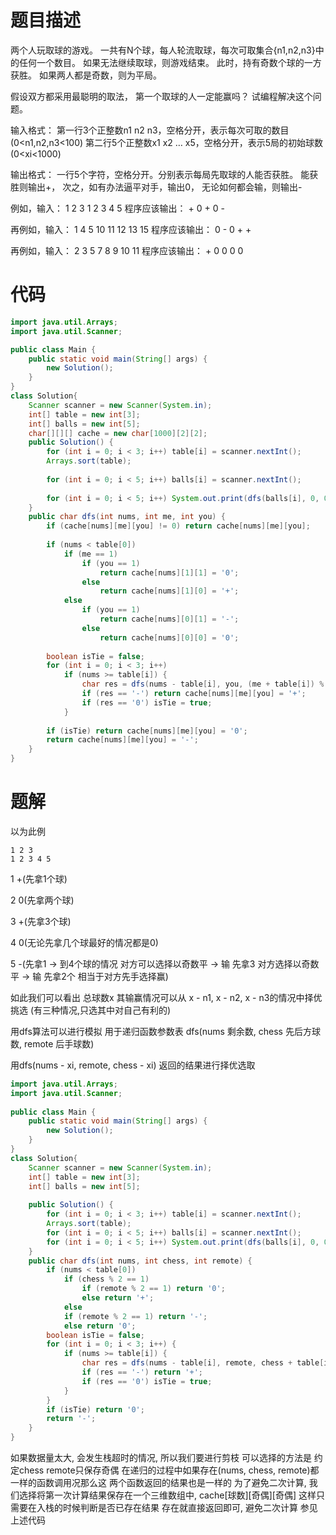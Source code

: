 # 题目描述
两个人玩取球的游戏。
一共有N个球，每人轮流取球，每次可取集合{n1,n2,n3}中的任何一个数目。
如果无法继续取球，则游戏结束。
此时，持有奇数个球的一方获胜。
如果两人都是奇数，则为平局。

假设双方都采用最聪明的取法，
第一个取球的人一定能赢吗？
试编程解决这个问题。

输入格式：
第一行3个正整数n1 n2 n3，空格分开，表示每次可取的数目 (0<n1,n2,n3<100)
第二行5个正整数x1 x2 … x5，空格分开，表示5局的初始球数(0<xi<1000)

输出格式：
一行5个字符，空格分开。分别表示每局先取球的人能否获胜。
能获胜则输出+，
次之，如有办法逼平对手，输出0，
无论如何都会输，则输出-

例如，输入：
	1 2 3
	1 2 3 4 5
程序应该输出：
	+ 0 + 0 -
	
再例如，输入：
	1 4 5
	10 11 12 13 15
程序应该输出：
	0 - 0 + +

再例如，输入：
	2 3 5
	7 8 9 10 11
程序应该输出：
	+ 0 0 0 0

# 代码
```java
import java.util.Arrays;  
import java.util.Scanner;

public class Main {  
    public static void main(String[] args) {  
        new Solution();  
    }  
}  
class Solution{  
    Scanner scanner = new Scanner(System.in);  
    int[] table = new int[3];  
    int[] balls = new int[5];  
    char[][][] cache = new char[1000][2][2];  
    public Solution() {  
        for (int i = 0; i < 3; i++) table[i] = scanner.nextInt();  
        Arrays.sort(table);  
          
        for (int i = 0; i < 5; i++) balls[i] = scanner.nextInt();  
          
        for (int i = 0; i < 5; i++) System.out.print(dfs(balls[i], 0, 0) + " ");  
    }  
    public char dfs(int nums, int me, int you) {  
        if (cache[nums][me][you] != 0) return cache[nums][me][you];  
          
        if (nums < table[0])  
            if (me == 1)  
                if (you == 1)  
                    return cache[nums][1][1] = '0';  
                else  
                    return cache[nums][1][0] = '+';  
            else  
                if (you == 1)  
                    return cache[nums][0][1] = '-';  
                else  
                    return cache[nums][0][0] = '0';  
                  
        boolean isTie = false;  
        for (int i = 0; i < 3; i++)   
            if (nums >= table[i]) {  
                char res = dfs(nums - table[i], you, (me + table[i]) % 2);  
                if (res == '-') return cache[nums][me][you] = '+';  
                if (res == '0') isTie = true;  
            }  
          
        if (isTie) return cache[nums][me][you] = '0';  
        return cache[nums][me][you] = '-';  
    }  
}
```
# 题解
以为此例
```
1 2 3
1 2 3 4 5
```
1
+(先拿1个球) 

2
0(先拿两个球)

3
+(先拿3个球)

4
0(无论先拿几个球最好的情况都是0)

5
-(先拿1 -> 到4个球的情况 对方可以选择以奇数平 -> 输
   先拿3 对方选择以奇数平 -> 输
   先拿2个 相当于对方先手选择赢)

如此我们可以看出 
总球数x 其输赢情况可以从 x - n1, x - n2, x - n3的情况中择优挑选 (有三种情况,只选其中对自己有利的)

用dfs算法可以进行模拟
用于递归函数参数表 dfs(nums 剩余数, chess 先后方球数,  remote 后手球数)

用dfs(nums - xi, remote, chess - xi) 返回的结果进行择优选取

```java
import java.util.Arrays;  
import java.util.Scanner;  
  
public class Main {  
    public static void main(String[] args) {  
        new Solution();  
    }  
}  
class Solution{  
    Scanner scanner = new Scanner(System.in);  
    int[] table = new int[3];  
    int[] balls = new int[5];  
  
    public Solution() {  
        for (int i = 0; i < 3; i++) table[i] = scanner.nextInt();  
        Arrays.sort(table);  
        for (int i = 0; i < 5; i++) balls[i] = scanner.nextInt();  
        for (int i = 0; i < 5; i++) System.out.print(dfs(balls[i], 0, 0) + " ");  
    }  
    public char dfs(int nums, int chess, int remote) {  
        if (nums < table[0])  
            if (chess % 2 == 1)  
                if (remote % 2 == 1) return '0';  
                else return '+';  
            else  
            if (remote % 2 == 1) return '-';  
            else return '0';  
        boolean isTie = false;  
        for (int i = 0; i < 3; i++) {  
            if (nums >= table[i]) {  
                char res = dfs(nums - table[i], remote, chess + table[i]);  
                if (res == '-') return '+';  
                if (res == '0') isTie = true;  
            }  
        }  
        if (isTie) return '0';  
        return '-';  
    }  
}
```
如果数据量太大, 会发生栈超时的情况, 所以我们要进行剪枝
可以选择的方法是 约定chess remote只保存奇偶
在递归的过程中如果存在(nums, chess, remote)都一样的函数调用况那么这 两个函数返回的结果也是一样的
为了避免二次计算, 我们选择将第一次计算结果保存在一个三维数组中, cache\[球数]\[奇偶]\[奇偶]
这样只需要在入栈的时候判断是否已存在结果 存在就直接返回即可, 避免二次计算
参见上述代码

